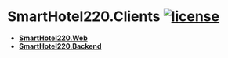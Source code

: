 [license-image]: https://img.shields.io/npm/l/normalize.css.svg?style=flat
[license-url]: LICENSE
# SmartHotel220.Clients [![license][license-image]][license-url]

- **[SmartHotel220.Web](https://github.com/AlexeyBuryanov/SmartHotel220.Web)**
- **[SmartHotel220.Backend](https://github.com/AlexeyBuryanov/SmartHotel220.Backend)**

